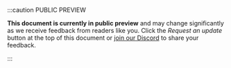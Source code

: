 :::caution PUBLIC PREVIEW

**This document is currently in public preview** and may change significantly as we receive feedback from readers like you. Click the *Request an update* button at the top of this document or [join our Discord](https://discord.gg/arbitrum) to share your feedback.

:::